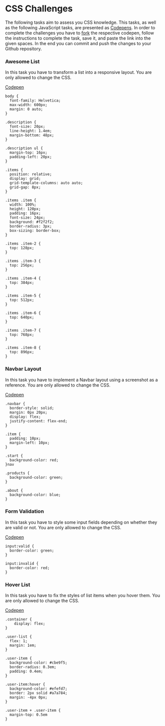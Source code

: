 # CSS Challenges

The following tasks aim to assess you CSS knowledge. This tasks, as well as the following JavaScript tasks,
are presented as [Codepens](https://codepen.io/). In order to complete the challenges you have to
[fork](https://blog.codepen.io/documentation/forks/) the respective codepen, follow the instructions to complete the task,
save it, and paste the link into the given spaces. In the end you can commit and push the changes to your Github repository.

### Awesome List

In this task you have to transform a list into a responsive layout. You are only allowed to change the CSS.

[Codepen](https://codepen.io/readonlyadditive/pen/vYxgyGz)

```
body {
  font-family: Helvetica;
  max-width: 600px;
  margin: 0 auto;
}

.description {
  font-size: 20px;
  line-height: 1.4em;
  margin-bottom: 48px;
}

.description ul {
  margin-top: 16px;
  padding-left: 20px;
}

.items {
  position: relative;
  display: grid;
  grid-template-columns: auto auto;
  grid-gap: 8px;
}

.items .item {
  width: 100%;
  height: 120px;
  padding: 16px;
  font-size: 24px;
  background: #f2f2f2;
  border-radius: 3px;
  box-sizing: border-box;
}

.items .item-2 {
  top: 128px;
}

.items .item-3 {
  top: 256px;
}

.items .item-4 {
  top: 384px;
}

.items .item-5 {
  top: 512px;
}

.items .item-6 {
  top: 640px;
}

.items .item-7 {
  top: 768px;
}

.items .item-8 {
  top: 896px;
}
```

### Navbar Layout

In this task you have to implement a Navbar layout using a screenshot as a reference. You are only allowed to change
the CSS.

[Codepen](https://codepen.io/readonlyadditive/pen/BaWZBmO)


```
.navbar {
  border-style: solid;
  margin: 0px 20px;
  display: flex;
  justify-content: flex-end;
}

.item {
  padding: 10px;
  margin-left: 10px;
}

.start {
  background-color: red;
}nav

.products {
  background-color: green;
}

.about {
  background-color: blue;
}
```

### Form Validation

In this task you have to style some input fields depending on whether they are valid or not. You are only allowed to change
the CSS.

[Codepen](https://codepen.io/readonlyadditive/pen/qBrRqXo)

```
input:valid {
  border-color: green;
}

input:invalid {
  border-color: red;
}
```

### Hover List

In this task you have to fix the styles of list items when you hover them. You are only allowed to change
the CSS.

[Codepen](https://codepen.io/readonlyadditive/pen/BaWpQqy)

```
.container { 
	display: flex;
}

.user-list {
  flex: 1;
  margin: 1em;
}

.user-item {
  background-color: #cbe9f5;
  border-radius: 0.3em;
  padding: 0.4em;
}

.user-item:hover {
  background-color: #efefd7;
  border: 2px solid #a7a784;
  margin: -4px 0px;
}

.user-item + .user-item {
  margin-top: 0.5em
}
```